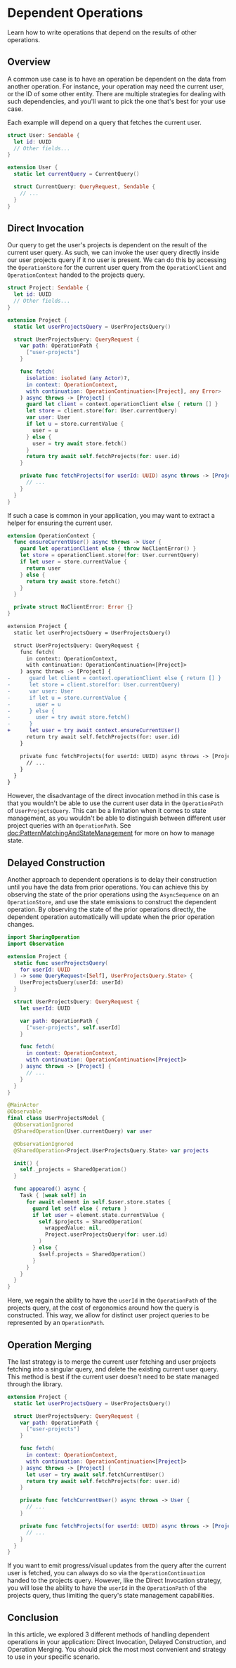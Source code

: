 # Dependent Operations

Learn how to write operations that depend on the results of other operations.

## Overview

A common use case is to have an operation be dependent on the data from another operation. For instance, your operation may need the current user, or the ID of some other entity. There are multiple strategies for dealing with such dependencies, and you'll want to pick the one that's best for your use case.

Each example will depend on a query that fetches the current user.

```swift
struct User: Sendable {
  let id: UUID
  // Other fields...
}

extension User {
  static let currentQuery = CurrentQuery()

  struct CurrentQuery: QueryRequest, Sendable {
    // ...
  }
}
```

## Direct Invocation

Our query to get the user's projects is dependent on the result of the current user query. As such, we can invoke the user query directly inside our user projects query if it no user is present. We can do this by accessing the ``OperationStore`` for the current user query from the ``OperationClient`` and ``OperationContext`` handed to the projects query.

```swift
struct Project: Sendable {
  let id: UUID
  // Other fields...
}

extension Project {
  static let userProjectsQuery = UserProjectsQuery()

  struct UserProjectsQuery: QueryRequest {
    var path: OperationPath {
      ["user-projects"]
    }

    func fetch(
      isolation: isolated (any Actor)?,
      in context: OperationContext,
      with continuation: OperationContinuation<[Project], any Error>
    ) async throws -> [Project] {
      guard let client = context.operationClient else { return [] }
      let store = client.store(for: User.currentQuery)
      var user: User
      if let u = store.currentValue {
        user = u
      } else {
        user = try await store.fetch()
      }
      return try await self.fetchProjects(for: user.id)
    }

    private func fetchProjects(for userId: UUID) async throws -> [Project] {
      // ...
    }
  }
}
```

If such a case is common in your application, you may want to extract a helper for ensuring the current user.

```swift
extension OperationContext {
  func ensureCurrentUser() async throws -> User {
    guard let operationClient else { throw NoClientError() }
    let store = operationClient.store(for: User.currentQuery)
    if let user = store.currentValue {
      return user
    } else {
      return try await store.fetch()
    }
  }

  private struct NoClientError: Error {}
}
```

```diff
extension Project {
  static let userProjectsQuery = UserProjectsQuery()

  struct UserProjectsQuery: QueryRequest {
    func fetch(
      in context: OperationContext,
      with continuation: OperationContinuation<[Project]>
    ) async throws -> [Project] {
-      guard let client = context.operationClient else { return [] }
-      let store = client.store(for: User.currentQuery)
-      var user: User
-      if let u = store.currentValue {
-        user = u
-      } else {
-        user = try await store.fetch()
-      }
+      let user = try await context.ensureCurrentUser()
      return try await self.fetchProjects(for: user.id)
    }

    private func fetchProjects(for userId: UUID) async throws -> [Project] {
      // ...
    }
  }
}
```

However, the disadvantage of the direct invocation method in this case is that you wouldn't be able to use the current user data in the ``OperationPath`` of `UserProjectsQuery`. This can be a limitation when it comes to state management, as you wouldn't be able to distinguish between different user project queries with an `OperationPath`. See <doc:PatternMatchingAndStateManagement> for more on how to manage state.

## Delayed Construction

Another approach to dependent operations is to delay their construction until you have the data from prior operations. You can achieve this by observing the state of the prior operations using the `AsyncSequence` on an ``OperationStore``, and use the state emissions to construct the dependent operation. By observing the state of the prior operations directly, the dependent operation automatically will update when the prior operation changes.

```swift
import SharingOperation
import Observation

extension Project {
  static func userProjectsQuery(
    for userId: UUID
  ) -> some QueryRequest<[Self], UserProjectsQuery.State> {
    UserProjectsQuery(userId: userId)
  }

  struct UserProjectsQuery: QueryRequest {
    let userId: UUID

    var path: OperationPath {
      ["user-projects", self.userId]
    }

    func fetch(
      in context: OperationContext,
      with continuation: OperationContinuation<[Project]>
    ) async throws -> [Project] {
      // ...
    }
  }
}

@MainActor
@Observable
final class UserProjectsModel {
  @ObservationIgnored
  @SharedOperation(User.currentQuery) var user

  @ObservationIgnored
  @SharedOperation<Project.UserProjectsQuery.State> var projects

  init() {
    self._projects = SharedOperation()
  }

  func appeared() async {
    Task { [weak self] in
      for await element in self.$user.store.states {
        guard let self else { return }
        if let user = element.state.currentValue {
          self.$projects = SharedOperation(
            wrappedValue: nil,
            Project.userProjectsQuery(for: user.id)
          )
        } else {
          $self.projects = SharedOperation()
        }
      }
    }
  }
}
```

Here, we regain the ability to have the `userId` in the `OperationPath` of the projects query, at the cost of ergonomics around how the query is constructed. This way, we allow for distinct user project queries to be represented by an `OperationPath`.

## Operation Merging

The last strategy is to merge the current user fetching and user projects fetching into a singular query, and delete the existing current user query. This method is best if the current user doesn't need to be state managed through the library.

```swift
extension Project {
  static let userProjectsQuery = UserProjectsQuery()

  struct UserProjectsQuery: QueryRequest {
    var path: OperationPath {
      ["user-projects"]
    }

    func fetch(
      in context: OperationContext,
      with continuation: OperationContinuation<[Project]>
    ) async throws -> [Project] {
      let user = try await self.fetchCurrentUser()
      return try await self.fetchProjects(for: user.id)
    }

    private func fetchCurrentUser() async throws -> User {
      // ...
    }

    private func fetchProjects(for userId: UUID) async throws -> [Project] {
      // ...
    }
  }
}
```

If you want to emit progress/visual updates from the query after the current user is fetched, you can always do so via the ``OperationContinuation`` handed to the projects query. However, like the Direct Invocation strategy, you will lose the ability to have the `userId` in the `OperationPath` of the projects query, thus limiting the query's state management capabilities.

## Conclusion

In this article, we explored 3 different methods of handling dependent operations in your application: Direct Invocation, Delayed Construction, and Operation Merging. You should pick the most most convenient and strategy to use in your specific scenario.
